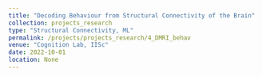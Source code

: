 ```yaml
---
title: "Decoding Behaviour from Structural Connectivity of the Brain"
collection: projects_research
type: "Structural Connectivity, ML"
permalink: /projects/projects_research/4_DMRI_behav
venue: "Cognition Lab, IISc"
date: 2022-10-01
location: None
---
```



